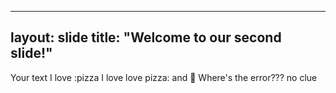 ----
layout: slide
title: "Welcome to our second slide!"
----
Your text
I love :pizza
I love love pizza: and :dancers:
Where's the error???
no clue
